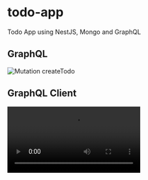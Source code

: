 # todo-app
Todo App using NestJS, Mongo and GraphQL

## GraphQL

![Mutation createTodo](https://raw.githubusercontent.com/jennndol/todo-app/master/static/create-todo.png "Mutation createTodo")

## GraphQL Client

![](https://github.com/jennndol/todo-app/blob/master/static/video.mp4?raw=true)